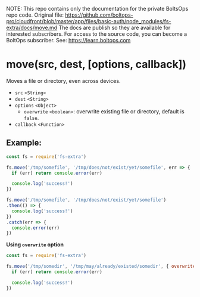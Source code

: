 <!-- note marker start -->
NOTE: This repo contains only the documentation for the private BoltsOps repo code.
Original file: https://github.com/boltops-pro/cloudfront/blob/master/app/files/basic-auth/node_modules/fs-extra/docs/move.md
The docs are publish so they are available for interested subscribers.
For access to the source code, you can become a BoltOps subscriber.
See: https://learn.boltops.com

<!-- note marker end -->

# move(src, dest, [options, callback])

Moves a file or directory, even across devices.

- `src` `<String>`
- `dest` `<String>`
- `options` `<Object>`
  - `overwrite` `<boolean>`: overwrite existing file or directory, default is `false`.
- `callback` `<Function>`

## Example:

```js
const fs = require('fs-extra')

fs.move('/tmp/somefile', '/tmp/does/not/exist/yet/somefile', err => {
  if (err) return console.error(err)

  console.log('success!')
})

fs.move('/tmp/somefile', '/tmp/does/not/exist/yet/somefile')
.then(() => {
  console.log('success!')
})
.catch(err => {
  console.error(err)
})
```

**Using `overwrite` option**

```js
const fs = require('fs-extra')

fs.move('/tmp/somedir', '/tmp/may/already/existed/somedir', { overwrite: true }, err => {
  if (err) return console.error(err)

  console.log('success!')
})
```

